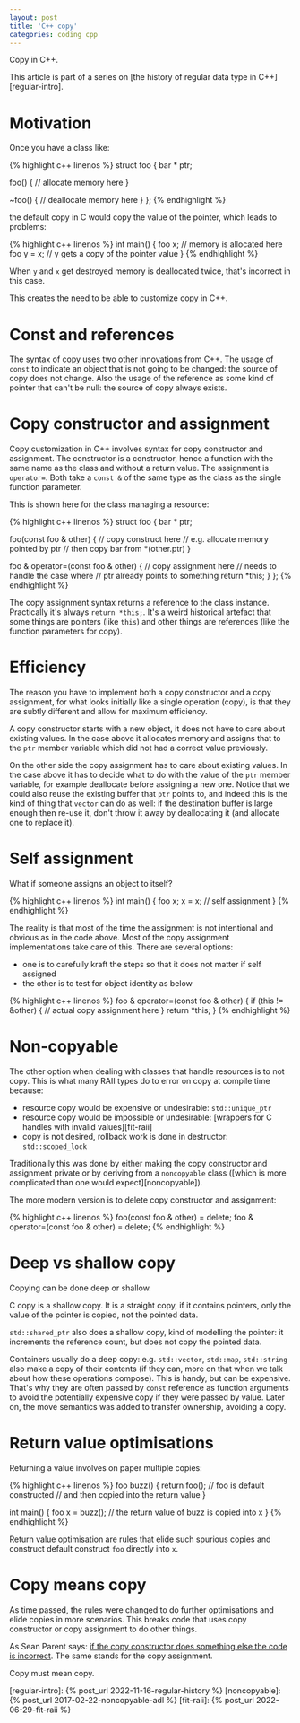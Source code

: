 ```yaml
---
layout: post
title: 'C++ copy'
categories: coding cpp
---
```


Copy in C++.

This article is part of a series on [the history of regular data type in
C++][regular-intro].


# Motivation

Once you have a class like:

{% highlight c++ linenos %}
struct foo {
  bar * ptr;

  foo() {
    // allocate memory here
  }

  ~foo() {
    // deallocate memory here
  }
};
{% endhighlight %}

the default copy in C would copy the value of the pointer, which leads to
problems:

{% highlight c++ linenos %}
int main() {
  foo x; // memory is allocated here
  foo y = x; // y gets a copy of the pointer value
}
{% endhighlight %}

When `y` and `x` get destroyed memory is deallocated twice, that's incorrect in
this case.

This creates the need to be able to customize copy in C++.


# Const and references

The syntax of copy uses two other innovations from C++. The usage of `const` to
indicate an object that is not going to be changed: the source of copy does not
change. Also the usage of the reference as some kind of pointer that can't be
null: the source of copy always exists.


# Copy constructor and assignment

Copy customization in C++ involves syntax for copy constructor and assignment.
The constructor is a constructor, hence a function with the same name as the
class and without a return value. The assignment is `operator=`. Both take a
`const &` of the same type as the class as the single function parameter.

This is shown here for the class managing a resource:

{% highlight c++ linenos %}
struct foo {
  bar * ptr;

  foo(const foo & other) {
    // copy construct here
    // e.g. allocate memory pointed by ptr
    // then copy bar from *(other.ptr)
  }

  foo & operator=(const foo & other) {
    // copy assignment here
    // needs to handle the case where
    // ptr already points to something
    return *this;
  }
};
{% endhighlight %}

The copy assignment syntax returns a reference to the class instance.
Practically it's always `return *this;`. It's a weird historical artefact that
some things are pointers (like `this`) and other things are references (like
the function parameters for copy).


# Efficiency

The reason you have to implement both a copy constructor and a copy assignment,
for what looks initially like a single operation (copy), is that they are
subtly different and allow for maximum efficiency.

A copy constructor starts with a new object, it does not have to care about
existing values. In the case above it allocates memory and assigns that to the
`ptr` member variable which did not had a correct value previously.

On the other side the copy assignment has to care about existing values. In the
case above it has to decide what to do with the value of the `ptr` member
variable, for example deallocate before assigning a new one. Notice that we
could also reuse the existing buffer that `ptr` points to, and indeed this is
the kind of thing that `vector` can do as well: if the destination buffer is
large enough then re-use it, don't throw it away by deallocating it (and
allocate one to replace it).


# Self assignment

What if someone assigns an object to itself?

{% highlight c++ linenos %}
int main() {
  foo x;
  x = x; // self assignment
}
{% endhighlight %}

The reality is that most of the time the assignment is not intentional and
obvious as in the code above. Most of the copy assignment implementations take
care of this. There are several options:
- one is to carefully kraft the steps so that it does not matter if self
  assigned
- the other is to test for object identity as below

{% highlight c++ linenos %}
  foo & operator=(const foo & other) {
    if (this != &other) {
      // actual copy assignment here
    }
    return *this;
  }
{% endhighlight %}


# Non-copyable

The other option when dealing with classes that handle resources is to not
copy. This is what many RAII types do to error on copy at compile time because:
- resource copy would be expensive or undesirable: `std::unique_ptr`
- resource copy would be impossible or undesirable: [wrappers for C handles
  with invalid values][fit-raii]
- copy is not desired, rollback work is done in destructor: `std::scoped_lock`

Traditionally this was done by either making the copy constructor and
assignment private or by deriving from a `noncopyable` class ([which is more
complicated than one would expect][noncopyable]).

The more modern version is to delete copy constructor and assignment:

{% highlight c++ linenos %}
  foo(const foo & other) = delete;
  foo & operator=(const foo & other) = delete;
{% endhighlight %}


# Deep vs shallow copy

Copying can be done deep or shallow.

C copy is a shallow copy. It is a straight copy, if it contains pointers, only
the value of the pointer is copied, not the pointed data.

`std::shared_ptr` also does a shallow copy, kind of modelling the pointer: it
increments the reference count, but does not copy the pointed data.

Containers usually do a deep copy: e.g. `std::vector`, `std::map`,
`std::string` also make a copy of their contents (if they can, more on that
when we talk about how these operations compose). This is handy, but can be
expensive. That's why they are often passed by `const` reference as function
arguments to avoid the potentially expensive copy if they were passed by value.
Later on, the move semantics was added to transfer ownership, avoiding a copy.


# Return value optimisations

Returning a value involves on paper multiple copies:

{% highlight c++ linenos %}
foo buzz() {
  return foo();
  // foo is default constructed
  // and then copied into the return value
}

int main() {
  foo x = buzz();
  // the return value of buzz is copied into x
}
{% endhighlight %}

Return value optimisation are rules that elide such spurious copies and
construct default construct `foo` directly into `x`.


# Copy means copy

As time passed, the rules were changed to do further optimisations and elide
copies in more scenarios. This breaks code that uses copy constructor or copy
assignment to do other things.

As Sean Parent says: [if the copy constructor does something else the code is
incorrect](https://sean-parent.stlab.cc/presentations/2013-09-24-value-semantics/value-semantics.pdf).
The same stands for the copy assignment.

Copy must mean copy.

[regular-intro]:   {% post_url 2022-11-16-regular-history %}
[noncopyable]:     {% post_url 2017-02-22-noncopyable-adl %}
[fit-raii]:        {% post_url 2022-06-29-fit-raii %}
